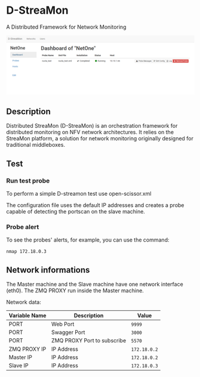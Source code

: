 # D-StreaMon

A Distributed Framework for Network Monitoring

![screenshot](public/img/d-streamon_screenshot.png)

## Description

Distributed StreaMon (D-StreaMon) is an orchestration
framework for distributed monitoring on NFV network
architectures. It relies on the StreaMon platform, a solution
for network monitoring originally designed for traditional
middleboxes.

## Test

### Run test probe

To perform a simple D-streamon test use open-scissor.xml

The configuration file uses the default IP addresses and creates a probe capable of detecting the portscan on the slave machine.

### Probe alert

To see the probes' alerts, for example, you can use the command:
```
nmap 172.18.0.3
```

## Network informations

The Master machine and the Slave machine have one network interface (eth0).
The ZMQ PROXY run inside the Master machine.

Network data:

| Variable Name | Description                 | Value        |
| ------------- | --------------------------- | ------------ |
| PORT          | Web Port                    | `9999`       |
| PORT          | Swagger Port                | `3000`       |
| PORT          | ZMQ PROXY Port to subscribe | `5570`       |
| ZMQ PROXY IP  | IP Address                  | `172.18.0.2` |
| Master IP     | IP Address                  | `172.18.0.2` |
| Slave  IP     | IP Address                  | `172.18.0.3` |
